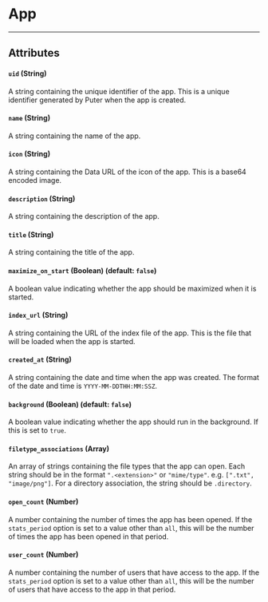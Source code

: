 # App
* * *

[](#attributes)Attributes
-------------------------

#### [](#-code-uid-code-string-)`uid` (String)

A string containing the unique identifier of the app. This is a unique identifier generated by Puter when the app is created.

#### [](#-code-name-code-string-)`name` (String)

A string containing the name of the app.

#### [](#-code-icon-code-string-)`icon` (String)

A string containing the Data URL of the icon of the app. This is a base64 encoded image.

#### [](#-code-description-code-string-)`description` (String)

A string containing the description of the app.

#### [](#-code-title-code-string-)`title` (String)

A string containing the title of the app.

#### [](#-code-maximize_on_start-code-boolean-default-code-false-code-)`maximize_on_start` (Boolean) (default: `false`)

A boolean value indicating whether the app should be maximized when it is started.

#### [](#-code-index_url-code-string-)`index_url` (String)

A string containing the URL of the index file of the app. This is the file that will be loaded when the app is started.

#### [](#-code-created_at-code-string-)`created_at` (String)

A string containing the date and time when the app was created. The format of the date and time is `YYYY-MM-DDTHH:MM:SSZ`.

#### [](#-code-background-code-boolean-default-code-false-code-)`background` (Boolean) (default: `false`)

A boolean value indicating whether the app should run in the background. If this is set to `true`.

#### [](#-code-filetype_associations-code-array-)`filetype_associations` (Array)

An array of strings containing the file types that the app can open. Each string should be in the format `".<extension>"` or `"mime/type"`. e.g. `[".txt", "image/png"]`. For a directory association, the string should be `.directory`.

#### [](#-code-open_count-code-number-)`open_count` (Number)

A number containing the number of times the app has been opened. If the `stats_period` option is set to a value other than `all`, this will be the number of times the app has been opened in that period.

#### [](#-code-user_count-code-number-)`user_count` (Number)

A number containing the number of users that have access to the app. If the `stats_period` option is set to a value other than `all`, this will be the number of users that have access to the app in that period.